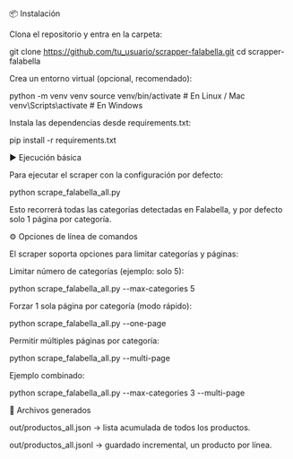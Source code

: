 📦 Instalación

Clona el repositorio y entra en la carpeta:

git clone https://github.com/tu_usuario/scrapper-falabella.git
cd scrapper-falabella


Crea un entorno virtual (opcional, recomendado):

python -m venv venv
source venv/bin/activate      # En Linux / Mac
venv\Scripts\activate         # En Windows


Instala las dependencias desde requirements.txt:

pip install -r requirements.txt

▶️ Ejecución básica

Para ejecutar el scraper con la configuración por defecto:

python scrape_falabella_all.py


Esto recorrerá todas las categorías detectadas en Falabella, y por defecto solo 1 página por categoría.

⚙️ Opciones de línea de comandos

El scraper soporta opciones para limitar categorías y páginas:

Limitar número de categorías (ejemplo: solo 5):

python scrape_falabella_all.py --max-categories 5


Forzar 1 sola página por categoría (modo rápido):

python scrape_falabella_all.py --one-page


Permitir múltiples páginas por categoría:

python scrape_falabella_all.py --multi-page


Ejemplo combinado:

python scrape_falabella_all.py --max-categories 3 --multi-page

📂 Archivos generados

out/productos_all.json → lista acumulada de todos los productos.

out/productos_all.jsonl → guardado incremental, un producto por línea.